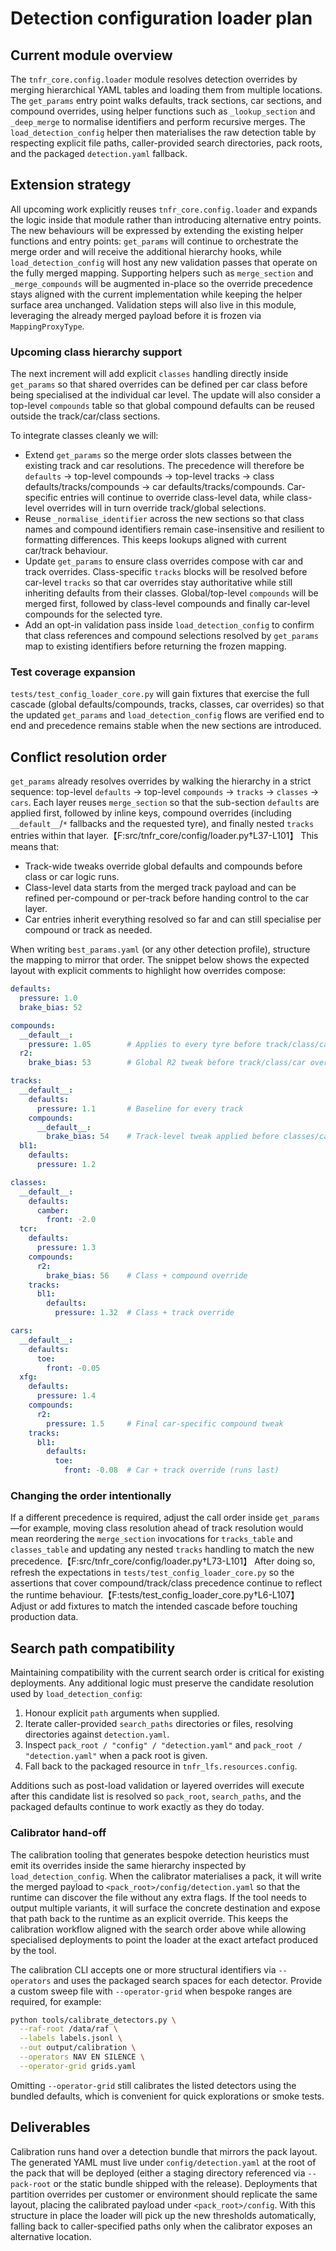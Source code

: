# Detection configuration loader plan

## Current module overview

The ``tnfr_core.config.loader`` module resolves detection overrides by merging
hierarchical YAML tables and loading them from multiple locations. The
``get_params`` entry point walks defaults, track sections, car sections, and
compound overrides, using helper functions such as ``_lookup_section`` and
``_deep_merge`` to normalise identifiers and perform recursive merges.
The ``load_detection_config`` helper then materialises the raw detection table by
respecting explicit file paths, caller-provided search directories, pack roots,
and the packaged ``detection.yaml`` fallback.

## Extension strategy

All upcoming work explicitly reuses ``tnfr_core.config.loader`` and expands the
logic inside that module rather than introducing alternative entry points. The
new behaviours will be expressed by extending the existing helper functions and
entry points: ``get_params`` will continue to orchestrate the merge order and
will receive the additional hierarchy hooks, while ``load_detection_config``
will host any new validation passes that operate on the fully merged mapping.
Supporting helpers such as ``merge_section`` and ``_merge_compounds`` will be
augmented in-place so the override precedence stays aligned with the current
implementation while keeping the helper surface area unchanged. Validation
steps will also live in this module, leveraging the already merged payload
before it is frozen via ``MappingProxyType``.

### Upcoming class hierarchy support

The next increment will add explicit ``classes`` handling directly inside
``get_params`` so that shared overrides can be defined per car class before
being specialised at the individual car level. The update will also consider a
top-level ``compounds`` table so that global compound defaults can be reused
outside the track/car/class sections.

To integrate classes cleanly we will:

* Extend ``get_params`` so the merge order slots classes between the existing
  track and car resolutions. The precedence will therefore be ``defaults`` →
  top-level compounds → top-level tracks → class defaults/tracks/compounds →
  car defaults/tracks/compounds. Car-specific entries will continue to override
  class-level data, while class-level overrides will in turn override
  track/global selections.
* Reuse ``_normalise_identifier`` across the new sections so that class names
  and compound identifiers remain case-insensitive and resilient to formatting
  differences. This keeps lookups aligned with current car/track behaviour.
* Update ``get_params`` to ensure class overrides compose with car and track
  overrides. Class-specific ``tracks`` blocks will be resolved before car-level
  ``tracks`` so that car overrides stay authoritative while still inheriting
  defaults from their classes. Global/top-level ``compounds`` will be merged
  first, followed by class-level compounds and finally car-level compounds for
  the selected tyre.
* Add an opt-in validation pass inside ``load_detection_config`` to confirm
  that class references and compound selections resolved by ``get_params`` map
  to existing identifiers before returning the frozen mapping.

### Test coverage expansion

``tests/test_config_loader_core.py`` will gain fixtures that exercise the full
cascade (global defaults/compounds, tracks, classes, car overrides) so that the
updated ``get_params`` and ``load_detection_config`` flows are verified end to
end and precedence remains stable when the new sections are introduced.

## Conflict resolution order

``get_params`` already resolves overrides by walking the hierarchy in a strict
sequence: top-level ``defaults`` → top-level ``compounds`` → ``tracks`` →
``classes`` → ``cars``. Each layer reuses ``merge_section`` so that the
sub-section ``defaults`` are applied first, followed by inline keys, compound
overrides (including ``__default__``/``*`` fallbacks and the requested tyre),
and finally nested ``tracks`` entries within that layer.【F:src/tnfr_core/config/loader.py†L37-L101】 This means that:

* Track-wide tweaks override global defaults and compounds before class or car
  logic runs.
* Class-level data starts from the merged track payload and can be
  refined per-compound or per-track before handing control to the car layer.
* Car entries inherit everything resolved so far and can still specialise per
  compound or track as needed.

When writing ``best_params.yaml`` (or any other detection profile), structure
the mapping to mirror that order. The snippet below shows the expected layout
with explicit comments to highlight how overrides compose:

```yaml
defaults:
  pressure: 1.0
  brake_bias: 52

compounds:
  __default__:
    pressure: 1.05        # Applies to every tyre before track/class/car logic
  r2:
    brake_bias: 53        # Global R2 tweak before track/class/car overrides

tracks:
  __default__:
    defaults:
      pressure: 1.1       # Baseline for every track
    compounds:
      __default__:
        brake_bias: 54    # Track-level tweak applied before classes/cars
  bl1:
    defaults:
      pressure: 1.2

classes:
  __default__:
    defaults:
      camber:
        front: -2.0
  tcr:
    defaults:
      pressure: 1.3
    compounds:
      r2:
        brake_bias: 56    # Class + compound override
    tracks:
      bl1:
        defaults:
          pressure: 1.32  # Class + track override

cars:
  __default__:
    defaults:
      toe:
        front: -0.05
  xfg:
    defaults:
      pressure: 1.4
    compounds:
      r2:
        pressure: 1.5     # Final car-specific compound tweak
    tracks:
      bl1:
        defaults:
          toe:
            front: -0.08  # Car + track override (runs last)
```

### Changing the order intentionally

If a different precedence is required, adjust the call order inside
``get_params``—for example, moving class resolution ahead of track resolution
would mean reordering the ``merge_section`` invocations for ``tracks_table``
and ``classes_table`` and updating any nested ``tracks`` handling to match the
new precedence.【F:src/tnfr_core/config/loader.py†L73-L101】 After doing so,
refresh the expectations in ``tests/test_config_loader_core.py`` so the
assertions that cover compound/track/class precedence continue to reflect the
runtime behaviour.【F:tests/test_config_loader_core.py†L6-L107】 Adjust or add
fixtures to match the intended cascade before touching production data.

## Search path compatibility

Maintaining compatibility with the current search order is critical for existing
deployments. Any additional logic must preserve the candidate resolution used by
``load_detection_config``:

1. Honour explicit ``path`` arguments when supplied.
2. Iterate caller-provided ``search_paths`` directories or files, resolving
   directories against ``detection.yaml``.
3. Inspect ``pack_root / "config" / "detection.yaml"`` and
   ``pack_root / "detection.yaml"`` when a pack root is given.
4. Fall back to the packaged resource in ``tnfr_lfs.resources.config``.

Additions such as post-load validation or layered overrides will execute after
this candidate list is resolved so ``pack_root``, ``search_paths``, and the
packaged defaults continue to work exactly as they do today.

### Calibrator hand-off

The calibration tooling that generates bespoke detection heuristics must emit
its overrides inside the same hierarchy inspected by ``load_detection_config``.
When the calibrator materialises a pack, it will write the merged payload to
``<pack_root>/config/detection.yaml`` so that the runtime can discover the file
without any extra flags. If the tool needs to output multiple variants, it will
surface the concrete destination and expose that path back to the runtime as an
explicit override. This keeps the calibration workflow aligned with the search
order above while allowing specialised deployments to point the loader at the
exact artefact produced by the tool.

The calibration CLI accepts one or more structural identifiers via
``--operators`` and uses the packaged search spaces for each detector. Provide a
custom sweep file with ``--operator-grid`` when bespoke ranges are required, for
example:

```bash
python tools/calibrate_detectors.py \
  --raf-root /data/raf \
  --labels labels.jsonl \
  --out output/calibration \
  --operators NAV EN SILENCE \
  --operator-grid grids.yaml
```

Omitting ``--operator-grid`` still calibrates the listed detectors using the
bundled defaults, which is convenient for quick explorations or smoke tests.

## Deliverables

Calibration runs hand over a detection bundle that mirrors the pack layout. The
generated YAML must live under ``config/detection.yaml`` at the root of the pack
that will be deployed (either a staging directory referenced via
``--pack-root`` or the static bundle shipped with the release). Deployments that
partition overrides per customer or environment should replicate the same
layout, placing the calibrated payload under ``<pack_root>/config``. With this
structure in place the loader will pick up the new thresholds automatically,
falling back to caller-specified paths only when the calibrator exposes an
alternative location.
